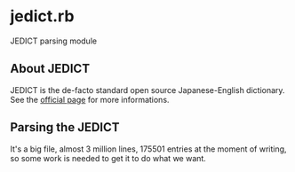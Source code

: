 # jedict.rb
JEDICT parsing module

## About JEDICT
JEDICT is the de-facto standard open source Japanese-English dictionary. See the [official page](http://www.jedict.com) for more informations.

## Parsing the JEDICT
It's a big file, almost 3 million lines, 175501 entries at the moment of writing, so some work is needed to get it to do what we want.

